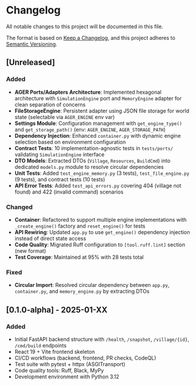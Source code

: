 # Changelog

All notable changes to this project will be documented in this file.

The format is based on [Keep a Changelog](https://keepachangelog.com/en/1.0.0/),
and this project adheres to [Semantic Versioning](https://semver.org/spec/v2.0.0.html).

## [Unreleased]

### Added
- **AGER Ports/Adapters Architecture**: Implemented hexagonal architecture with `SimulationEngine` port and `MemoryEngine` adapter for clean separation of concerns
- **FileStorageEngine**: Persistent adapter using JSON file storage for world state (selectable via `AGER_ENGINE` env var)
- **Settings Module**: Configuration management with `get_engine_type()` and `get_storage_path()` (env: `AGER_ENGINE`, `AGER_STORAGE_PATH`)
- **Dependency Injection**: Enhanced `container.py` with dynamic engine selection based on environment configuration
- **Contract Tests**: 10 implementation-agnostic tests in `tests/ports/` validating `SimulationEngine` interface
- **DTO Models**: Extracted DTOs (`Village`, `Resources`, `BuildCmd`) into dedicated `models.py` module to resolve circular dependencies
- **Unit Tests**: Added `test_engine_memory.py` (3 tests), `test_file_engine.py` (9 tests), and contract tests (10 tests)
- **API Error Tests**: Added `test_api_errors.py` covering 404 (village not found) and 422 (invalid command) scenarios

### Changed
- **Container**: Refactored to support multiple engine implementations with `_create_engine()` factory and `reset_engine()` for tests
- **API Rewiring**: Updated `app.py` to use `get_engine()` dependency injection instead of direct state access
- **Code Quality**: Migrated Ruff configuration to `[tool.ruff.lint]` section (new format)
- **Test Coverage**: Maintained at 95% with 28 tests total

### Fixed
- **Circular Import**: Resolved circular dependency between `app.py`, `container.py`, and `memory_engine.py` by extracting DTOs

## [0.1.0-alpha] - 2025-01-XX

### Added
- Initial FastAPI backend structure with `/health`, `/snapshot`, `/village/{id}`, `/cmd/build` endpoints
- React 19 + Vite frontend skeleton
- CI/CD workflows (backend, frontend, PR checks, CodeQL)
- Test suite with pytest + httpx (ASGITransport)
- Code quality tools: Ruff, Black, MyPy
- Development environment with Python 3.12
